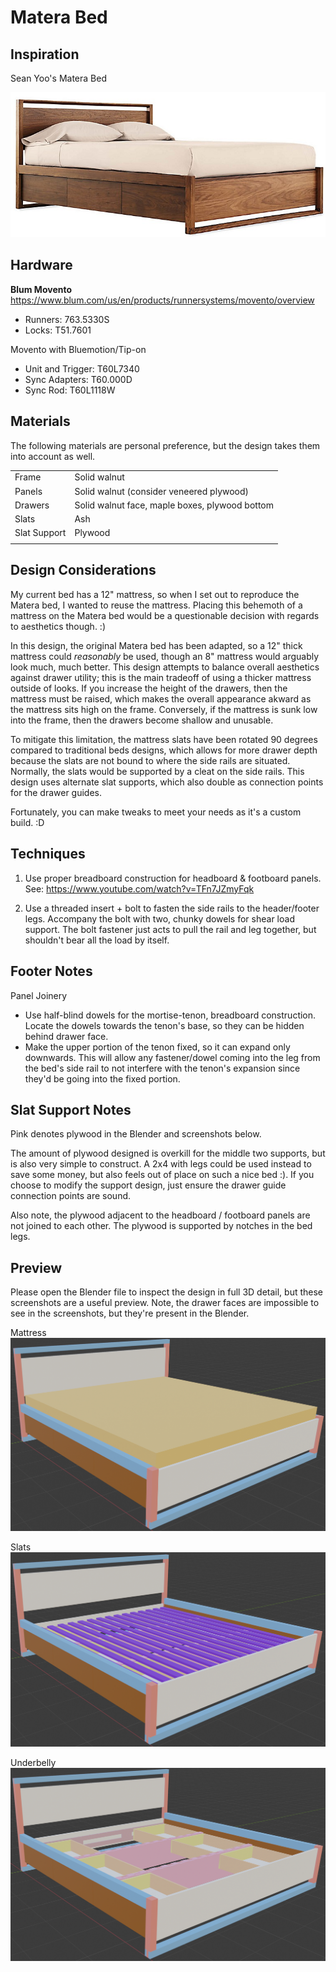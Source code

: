 # Matera Bed

## Inspiration

Sean Yoo's Matera Bed

![Matera bed with storage](./Images/Original.jpg)

## Hardware

**Blum Movento**
<https://www.blum.com/us/en/products/runnersystems/movento/overview>

* Runners: 763.5330S
* Locks: T51.7601

Movento with Bluemotion/Tip-on

* Unit and Trigger: T60L7340
* Sync Adapters: T60.000D
* Sync Rod: T60L1118W

## Materials
The following materials are personal preference, but the design takes them into account as well.

|||
|-|-|
| Frame | Solid walnut |
| Panels | Solid walnut (consider veneered plywood) |
| Drawers | Solid walnut face, maple boxes, plywood bottom |
| Slats | Ash |
| Slat Support | Plywood |
|||

## Design Considerations

My current bed has a 12" mattress, so when I set out to reproduce the Matera bed, I wanted to reuse the mattress. Placing this behemoth of a mattress on the Matera bed would be a questionable decision with regards to aesthetics though. :)

In this design, the original Matera bed has been adapted, so a 12" thick mattress could *reasonably* be used, though an 8" mattress would arguably look much, much better. This design attempts to balance overall aesthetics against drawer utility; this is the main tradeoff of using a thicker mattress outside of looks. If you increase the height of the drawers, then the mattress must be raised, which makes the overall appearance akward as the mattress sits high on the frame. Conversely, if the mattress is sunk low into the frame, then the drawers become shallow and unusable.

To mitigate this limitation, the mattress slats have been rotated 90 degrees compared to traditional beds designs, which allows for more drawer depth because the slats are not bound to where the side rails are situated. Normally, the slats would be supported by a cleat on the side rails. This design uses alternate slat supports, which also double as connection points for the drawer guides.

Fortunately, you can make tweaks to meet your needs as it's a custom build. :D

## Techniques
1. Use proper breadboard construction for headboard & footboard panels. See: https://www.youtube.com/watch?v=TFn7JZmyFqk

2. Use a threaded insert + bolt to fasten the side rails to the header/footer legs. Accompany the bolt with two, chunky dowels for shear load support. The bolt fastener just acts to pull the rail and leg together, but shouldn't bear all the load by itself.

## Footer Notes
Panel Joinery
  - Use half-blind dowels for the mortise-tenon, breadboard construction. Locate the dowels towards the tenon's base, so they can be hidden behind drawer face.
  - Make the upper portion of the tenon fixed, so it can expand only downwards. This will allow any fastener/dowel coming into the leg from the bed's side rail to not interfere with the tenon's expansion since they'd be going into the fixed portion.

## Slat Support Notes
Pink denotes plywood in the Blender and screenshots below.

The amount of plywood designed is overkill for the middle two supports, but is also very simple to construct. A 2x4 with legs could be used instead to save some money, but also feels out of place on such a nice bed :). If you choose to modify the support design, just ensure the drawer guide connection points are sound.

Also note, the plywood adjacent to the headboard / footboard panels are not joined to each other. The plywood is supported by notches in the bed legs.

## Preview

Please open the Blender file to inspect the design in full 3D detail, but these screenshots are a useful preview. Note, the drawer faces are impossible to see in the screenshots, but they're present in the Blender.

Mattress
![Matera bed with storage](./Images/Mattress.png)

Slats
![Matera bed with storage](./Images/Slats.png)

Underbelly
![Matera bed with storage](./Images/Open.png)